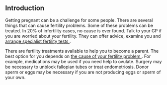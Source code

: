 ##  Introduction

Getting pregnant can be a challenge for some people. There are several things
that can cause fertility problems. Some of these problems can be treated. In
20% of infertility cases, no cause is ever found. Talk to your GP if you are
worried about your fertility. They can offer advice, examine you and [ arrange
specialist fertility tests ](https://www2.hse.ie/conditions/fertility/tests/)
.

There are fertility treatments available to help you to become a parent. The
best option for you depends on [ the cause of your fertility problem
](https://www2.hse.ie/conditions/fertility/causes/) . For example, medications
may be used if you need help to ovulate. Surgery may be necessary to unblock
fallopian tubes or treat endometriosis. Donor sperm or eggs may be necessary
if you are not producing eggs or sperm of your own.
